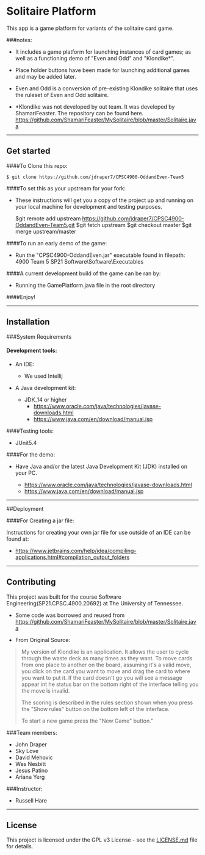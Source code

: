 # Solitaire Platform

This app is a game platform for variants of the solitaire card game.

###notes:
- It includes a game platform for launching instances of card games; as well as a functioning demo of "Even and Odd" and "Klondike*".

- Place holder buttons have been made for launching additional games and may be added later.

- Even and Odd is a conversion of pre-existing Klondike solitaire that uses the ruleset of Even and Odd solitaire.

- *Klondike was not developed by out team. It was developed by ShamariFeaster. The repository can be found here. https://github.com/ShamariFeaster/MySolitaire/blob/master/Solitaire.java

***

## Get started
####To Clone this repo:

    $ git clone https://github.com/jdraper7/CPSC4900-OddandEven-Team5


####To set this as your upstream for your fork:
- These instructions will get you a copy of the project up and running on your local machine for development and testing purposes.


    $git remote add upstream https://github.com/jdraper7/CPSC4900-OddandEven-Team5.git
    $git fetch upstream
    $git checkout master
    $git merge upstream/master

####To run an early demo of the game:
- Run the "CPSC4900-OddandEven.jar" executable found in filepath: 4900 Team 5 SP21 Software\Software\Executables

####A current development build of the game can be ran by:
- Running the GamePlatform.java file in the root directory

####Enjoy!
   
***

## Installation

###System Requirements

#### Development tools:
  - An IDE:
    - We used Intellij

- A Java development kit:
  - JDK_14 or higher
    - https://www.oracle.com/java/technologies/javase-downloads.html
    - https://www.java.com/en/download/manual.jsp

####Testing tools:
 - JUnit5.4

####For the demo:

 - Have Java and/or the latest Java Development Kit (JDK) installed on your PC.

   - https://www.oracle.com/java/technologies/javase-downloads.html
   - https://www.java.com/en/download/manual.jsp

***

##Deployment

####For Creating a jar file:

Instructions for creating your own jar file for use outside of an IDE can be found at:
- https://www.jetbrains.com/help/idea/compiling-applications.html#compilation_output_folders

***

## Contributing

This project was built for the course Software Engineering(SP21.CPSC.4900.20692) at The University of Tennessee.

- Some code was borrowed and reused from https://github.com/ShamariFeaster/MySolitaire/blob/master/Solitaire.java

* From Original Source:
>My version of Klondike is an application. It allows the user to cycle through 
the waste deck as many times as they want. To move cards from one place to another 
on the board, assuming it's a valid move, you click on the card you want to move 
and drag the card to where you want to put it. If the card doesn't go you will
see a message appear int he status bar on the bottom right of the interface 
telling you the move is invalid.
> 
>The scoring is described in the rules section shown when you press the "Show rules" 
button on the bottom left of the interface.
>
>To start a new game press the "New Game" button."

###Team members:
- John Draper
- Sky Love
- David Mehovic
- Wes Nesbitt
- Jesus Patino 
- Ariana Yerg

###Instructor:
- Russell Hare 

***

## License
This project is licensed under the GPL v3 License - see the [LICENSE.md](LICENSE.md) file for details.
